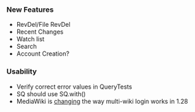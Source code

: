 ### New Features
* RevDel/File RevDel
* Recent Changes
* Watch list
* Search
* Account Creation?

### Usability
* Verify correct error values in QueryTests
* SQ should use SQ.with()
* MediaWiki is [changing](https://phabricator.wikimedia.org/T121527) the way multi-wiki login works in 1.28